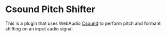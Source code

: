 # Csound Pitch Shifter 

This is a plugin that uses WebAudio [Csound](https://csound.com) to perform pitch and formant shifting on an input audio signal.